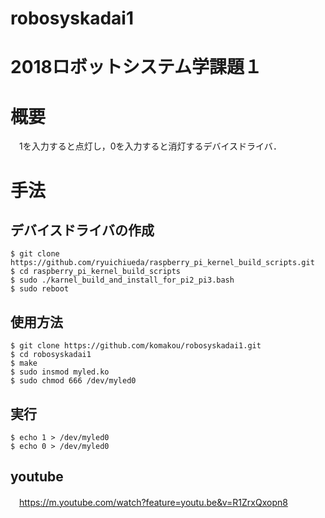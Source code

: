 # robosyskadai1
# 2018ロボットシステム学課題１
# 概要
　1を入力すると点灯し，0を入力すると消灯するデバイスドライバ．
# 手法
##  デバイスドライバの作成
```
$ git clone https://github.com/ryuichiueda/raspberry_pi_kernel_build_scripts.git
$ cd raspberry_pi_kernel_build_scripts
$ sudo ./karnel_build_and_install_for_pi2_pi3.bash
$ sudo reboot
```
## 使用方法
```
$ git clone https://github.com/komakou/robosyskadai1.git
$ cd robosyskadai1
$ make
$ sudo insmod myled.ko
$ sudo chmod 666 /dev/myled0
```

## 実行
```
$ echo 1 > /dev/myled0
$ echo 0 > /dev/myled0
```
## youtube
　https://m.youtube.com/watch?feature=youtu.be&v=R1ZrxQxopn8
